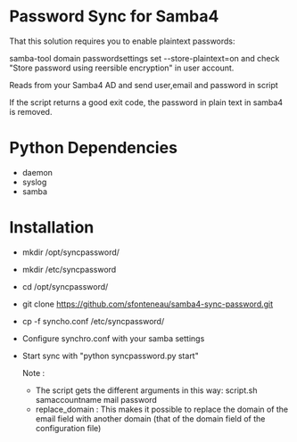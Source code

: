 Password Sync for Samba4
==================================

That this solution requires you to enable plaintext passwords:

samba-tool domain passwordsettings set --store-plaintext=on
and check "Store password using reersible encryption" in user account.

Reads from your Samba4 AD and send user,email and password in script

If the script returns a good exit code, the password in plain text in samba4 is removed.

Python Dependencies
============================

- daemon
- syslog
- samba


Installation
==============
- mkdir /opt/syncpassword/
- mkdir /etc/syncpassword
- cd /opt/syncpassword/
- git clone https://github.com/sfonteneau/samba4-sync-password.git
- cp -f syncho.conf /etc/syncpassword/
- Configure synchro.conf with your samba settings 
- Start sync with "python syncpassword.py start"

	Note :

	- The script gets the different arguments in this way:    script.sh samaccountname mail password
	- replace_domain : This makes it possible to replace the domain of the email field with another domain (that of the domain field of the configuration file)


